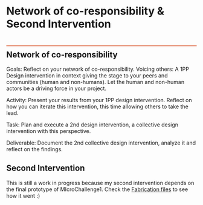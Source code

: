 
# Network of co-responsibility & Second Intervention 
<div style="height:2px; background-color: #E17858; margin-top: 40px; margin-bottom: -20px;"></div>

## Network of co-responsibility
Goals: Reflect on your network of co-responsibility. Voicing others: A 1PP Design intervention in context giving the stage to your peers and communities (human and non-humans). Let the human and non-human actors be a driving force in your project.

Activity: Present your results from your 1PP design intervention. Reflect on how you can iterate this intervention, this time allowing others to take the lead.

Task: Plan and execute a 2nd design intervention, a collective design intervention with this perspective.

Deliverable: Document the 2nd collective design intervention, analyze it and reflect on the findings.

## Second Intervention
This is still a work in progress because my second intervention depends on the final prototype of MIcroChallenge1. Check the [Fabrication files](https://github.com/carmenrobres/microchallenge1) to see how it went :)